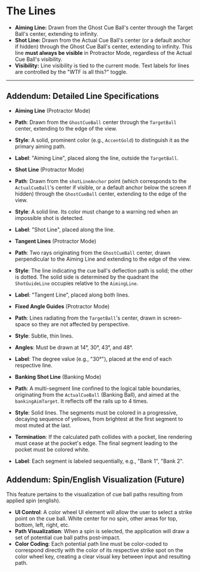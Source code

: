 # The Lines

*   **Aiming Line:** Drawn from the Ghost Cue Ball's center through the Target Ball's center, extending to infinity.
*   **Shot Line:** Drawn from the Actual Cue Ball's center (or a default anchor if hidden) through the Ghost Cue Ball's center, extending to infinity. This line **must always be visible** in Protractor Mode, regardless of the Actual Cue Ball's visibility.
*   **Visibility:** Line visibility is tied to the current mode. Text labels for lines are controlled by the "WTF is all this?" toggle.

***
## Addendum: Detailed Line Specifications

*   **Aiming Line** (Protractor Mode)
  *   **Path**: Drawn from the `GhostCueBall` center through the `TargetBall` center, extending to the edge of the view.
  *   **Style**: A solid, prominent color (e.g., `AccentGold`) to distinguish it as the primary aiming path.
  *   **Label**: "Aiming Line", placed along the line, outside the `TargetBall`.

*   **Shot Line** (Protractor Mode)
  *   **Path**: Drawn from the `shotLineAnchor` point (which corresponds to the `ActualCueBall`'s center if visible, or a default anchor below the screen if hidden) through the `GhostCueBall` center, extending to the edge of the view.
  *   **Style**: A solid line. Its color must change to a warning red when an impossible shot is detected.
  *   **Label**: "Shot Line", placed along the line.

*   **Tangent Lines** (Protractor Mode)
  *   **Path**: Two rays originating from the `GhostCueBall` center, drawn perpendicular to the Aiming Line and extending to the edge of the view.
  *   **Style**: The line indicating the cue ball's deflection path is solid; the other is dotted. The solid side is determined by the quadrant the `ShotGuideLine` occupies relative to the `AimingLine`.
  *   **Label**: "Tangent Line", placed along both lines.

*   **Fixed Angle Guides** (Protractor Mode)
  *   **Path**: Lines radiating from the `TargetBall`'s center, drawn in screen-space so they are not affected by perspective.
  *   **Style**: Subtle, thin lines.
  *   **Angles**: Must be drawn at 14°, 30°, 43°, and 48°.
  *   **Label**: The degree value (e.g., "30°"), placed at the end of each respective line.

*   **Banking Shot Line** (Banking Mode)
  *   **Path**: A multi-segment line confined to the logical table boundaries, originating from the `ActualCueBall` (Banking Ball), and aimed at the `bankingAimTarget`. It reflects off the rails up to 4 times.
  *   **Style**: Solid lines. The segments must be colored in a progressive, decaying sequence of yellows, from brightest at the first segment to most muted at the last.
  *   **Termination**: If the calculated path collides with a pocket, line rendering must cease at the pocket's edge. The final segment leading to the pocket must be colored white.
  *   **Label**: Each segment is labeled sequentially, e.g., "Bank 1", "Bank 2".

## Addendum: Spin/English Visualization (Future)

This feature pertains to the visualization of cue ball paths resulting from applied spin (english).

*   **UI Control**: A color wheel UI element will allow the user to select a strike point on the cue ball. White center for no spin, other areas for top, bottom, left, right, etc.
*   **Path Visualization**: When a spin is selected, the application will draw a set of potential cue ball paths post-impact.
*   **Color Coding**: Each potential path line must be color-coded to correspond directly with the color of its respective strike spot on the color wheel key, creating a clear visual key between input and resulting path.
